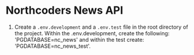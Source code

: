 # Northcoders News API

1. Create a `.env.development` and a `.env.test` file in the root directory of the project. Within the .env.development, create the following: 'PGDATABASE=nc_news' and within the test create: 'PGDATABASE=nc_news_test'.
